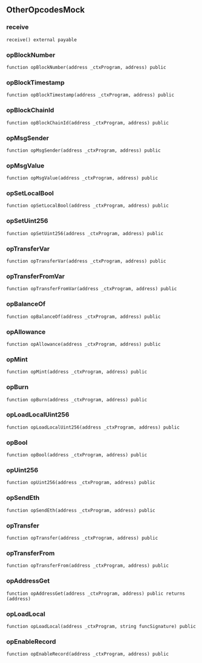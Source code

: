 ## OtherOpcodesMock

### receive

```solidity
receive() external payable
```

### opBlockNumber

```solidity
function opBlockNumber(address _ctxProgram, address) public
```

### opBlockTimestamp

```solidity
function opBlockTimestamp(address _ctxProgram, address) public
```

### opBlockChainId

```solidity
function opBlockChainId(address _ctxProgram, address) public
```

### opMsgSender

```solidity
function opMsgSender(address _ctxProgram, address) public
```

### opMsgValue

```solidity
function opMsgValue(address _ctxProgram, address) public
```

### opSetLocalBool

```solidity
function opSetLocalBool(address _ctxProgram, address) public
```

### opSetUint256

```solidity
function opSetUint256(address _ctxProgram, address) public
```

### opTransferVar

```solidity
function opTransferVar(address _ctxProgram, address) public
```

### opTransferFromVar

```solidity
function opTransferFromVar(address _ctxProgram, address) public
```

### opBalanceOf

```solidity
function opBalanceOf(address _ctxProgram, address) public
```

### opAllowance

```solidity
function opAllowance(address _ctxProgram, address) public
```

### opMint

```solidity
function opMint(address _ctxProgram, address) public
```

### opBurn

```solidity
function opBurn(address _ctxProgram, address) public
```

### opLoadLocalUint256

```solidity
function opLoadLocalUint256(address _ctxProgram, address) public
```

### opBool

```solidity
function opBool(address _ctxProgram, address) public
```

### opUint256

```solidity
function opUint256(address _ctxProgram, address) public
```

### opSendEth

```solidity
function opSendEth(address _ctxProgram, address) public
```

### opTransfer

```solidity
function opTransfer(address _ctxProgram, address) public
```

### opTransferFrom

```solidity
function opTransferFrom(address _ctxProgram, address) public
```

### opAddressGet

```solidity
function opAddressGet(address _ctxProgram, address) public returns (address)
```

### opLoadLocal

```solidity
function opLoadLocal(address _ctxProgram, string funcSignature) public
```

### opEnableRecord

```solidity
function opEnableRecord(address _ctxProgram, address) public
```


